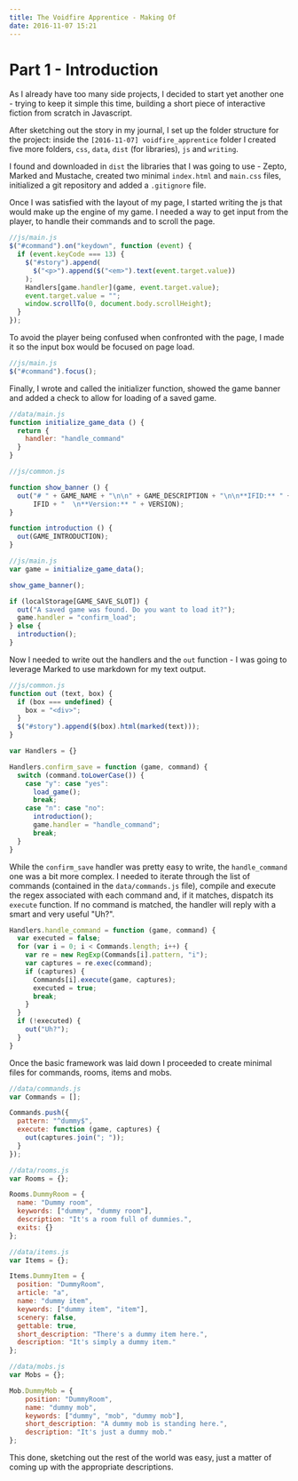 ```yaml
---
title: The Voidfire Apprentice - Making Of
date: 2016-11-07 15:21
---
```


# Part 1 - Introduction

As I already have too many side projects, I decided to start yet another one - trying to keep it simple this time, building a short piece of interactive fiction from scratch in Javascript.

After sketching out the story in my journal, I set up the folder structure for the project: inside the `[2016-11-07] voidfire_apprentice` folder I created five more folders, `css`, `data`, `dist` (for libraries), `js` and `writing`.

I found and downloaded in `dist` the libraries that I was going to use - Zepto, Marked and Mustache, created two minimal `index.html` and `main.css` files, initialized a git repository and added a `.gitignore` file.

Once I was satisfied with the layout of my page, I started writing the js that would make up the engine of my game. I needed a way to get input from the player, to handle their commands and to scroll the page.

```javascript
//js/main.js
$("#command").on("keydown", function (event) {
  if (event.keyCode === 13) {
    $("#story").append(
      $("<p>").append($("<em>").text(event.target.value))
    );
    Handlers[game.handler](game, event.target.value);
    event.target.value = "";
    window.scrollTo(0, document.body.scrollHeight);
  }
});
```

To avoid the player being confused when confronted with the page, I made it so the input box would be focused on page load.

```javascript
//js/main.js
$("#command").focus();
```

Finally, I wrote and called the initializer function, showed the game banner and added a check to allow for loading of a saved game.

```javascript
//data/main.js
function initialize_game_data () {
  return {
    handler: "handle_command"
  }
}

//js/common.js

function show_banner () {
  out("# " + GAME_NAME + "\n\n" + GAME_DESCRIPTION + "\n\n**IFID:** " + 
      IFID + "  \n**Version:** " + VERSION);
}

function introduction () {
  out(GAME_INTRODUCTION);
}

//js/main.js
var game = initialize_game_data();

show_game_banner();

if (localStorage[GAME_SAVE_SLOT]) {
  out("A saved game was found. Do you want to load it?");
  game.handler = "confirm_load";
} else {
  introduction();
}
```

Now I needed to write out the handlers and the `out` function - I was going to leverage Marked to use markdown for my text output.

```javascript
//js/common.js
function out (text, box) {
  if (box === undefined) {
    box = "<div>";
  }
  $("#story").append($(box).html(marked(text)));
}

var Handlers = {}

Handlers.confirm_save = function (game, command) {
  switch (command.toLowerCase()) {
    case "y": case "yes":
      load_game();
      break;
    case "n": case "no":
      introduction();
      game.handler = "handle_command";
      break;
  }
}
```

While the `confirm_save` handler was pretty easy to write, the `handle_command` one was a bit more complex. I needed to iterate through the list of commands (contained in the `data/commands.js` file), compile and execute the regex associated with each command and, if it matches, dispatch its `execute` function. If no command is matched, the handler will reply with a smart and very useful "Uh?".

```javascript
Handlers.handle_command = function (game, command) {
  var executed = false;
  for (var i = 0; i < Commands.length; i++) {
    var re = new RegExp(Commands[i].pattern, "i");
    var captures = re.exec(command);
    if (captures) {
      Commands[i].execute(game, captures);
      executed = true;
      break;
    }
  }
  if (!executed) {
    out("Uh?");
  }
}
```

Once the basic framework was laid down I proceeded to create minimal files for commands, rooms, items and mobs.

```javascript
//data/commands.js
var Commands = [];

Commands.push({
  pattern: "^dummy$",
  execute: function (game, captures) {
    out(captures.join("; "));
  }
});

//data/rooms.js
var Rooms = {};

Rooms.DummyRoom = {
  name: "Dummy room",
  keywords: ["dummy", "dummy room"],
  description: "It's a room full of dummies.",
  exits: {}
};

//data/items.js
var Items = {};

Items.DummyItem = {
  position: "DummyRoom",
  article: "a",
  name: "dummy item",
  keywords: ["dummy item", "item"],
  scenery: false,
  gettable: true,
  short_description: "There's a dummy item here.",
  description: "It's simply a dummy item."
};

//data/mobs.js
var Mobs = {};

Mob.DummyMob = {
    position: "DummyRoom",
    name: "dummy mob",
    keywords: ["dummy", "mob", "dummy mob"],
    short_description: "A dummy mob is standing here.",
    description: "It's just a dummy mob."
};
```

This done, sketching out the rest of the world was easy, just a matter of coming up with the appropriate descriptions.